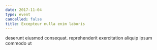 ```yaml
---
date: 2017-11-04
type: event
cancelled: false
title: Excepteur nulla enim laboris
---
```

deserunt eiusmod consequat. reprehenderit exercitation aliquip ipsum commodo ut